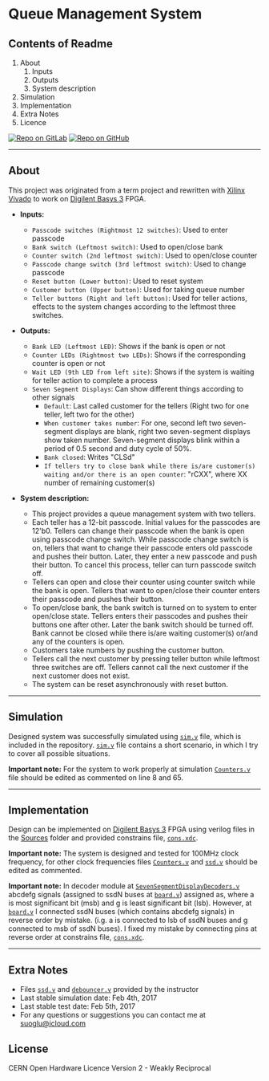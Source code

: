 # Queue Management System

## Contents of Readme

1. About
   1. Inputs
   2. Outputs
   3. System description
2. Simulation
3. Implementation
4. Extra Notes
5. Licence

[![Repo on GitLab](https://img.shields.io/badge/repo-GitLab-6C488A.svg)](https://gitlab.com/suoglu/Queue-Management-System)
[![Repo on GitHub](https://img.shields.io/badge/repo-GitHub-3D76C2.svg)](https://github.com/suoglu/Queue-Management-System)

---

## About

This project was originated from a term project and rewritten with [Xilinx Vivado](http://www.xilinx.com/products/design-tools/vivado.html) to work on [Digilent Basys 3](https://reference.digilentinc.com/reference/programmable-logic/basys-3/reference-manual) FPGA.

* **Inputs:**
  * `Passcode switches (Rightmost 12 switches)`: Used to enter passcode
  * `Bank switch (Leftmost switch)`: Used to open/close bank
  * `Counter switch (2nd leftmost switch)`: Used to open/close counter
  * `Passcode change switch (3rd leftmost switch)`: Used to change passcode
  * `Reset button (Lower button)`: Used to reset system
  * `Customer button (Upper button)`: Used for taking queue number
  * `Teller buttons (Right and left button)`: Used for teller actions, effects to the system changes according to the leftmost three switches.
  
* **Outputs:**
  * `Bank LED (Leftmost LED)`: Shows if the bank is open or not
  * `Counter LEDs (Rightmost two LEDs)`: Shows if the corresponding counter is open or not
  * `Wait LED (9th LED from left site)`: Shows if the system is waiting for teller action to complete a process
  * `Seven Segment Displays`: Can show different things according to other signals
    * `Default`: Last called customer for the tellers (Right two for one teller, left two for the other)
    * `When customer takes number`: For one, second left two seven-segment displays are blank, right two seven-segment displays show taken number. Seven-segment displays blink within a period of 0.5 second and duty cycle of 50%.
    * `Bank closed`: Writes "CLSd"
    * `If tellers try to close bank while there is/are customer(s) waiting and/or there is an open counter`: "rCXX", where XX number of remaining customer(s)
  
* **System description:**
  * This project provides a queue management system with two tellers. 
  * Each teller has a 12-bit passcode. Initial values for the passcodes are 12'b0. Tellers can change their passcode when the bank is open using passcode change switch. While passcode change switch is on, tellers that want to change their passcode enters old passcode and pushes their button. Later, they enter a new passcode and push their button. To cancel this process, teller can turn passcode switch off.
  * Tellers can open and close their counter using counter switch while the bank is open. Tellers that want to open/close their counter enters their passcode and pushes their button.
  * To open/close bank, the bank switch is turned on to system to enter open/close state. Tellers enters their passcodes and pushes their buttons one after other. Later the bank switch should be turned off. Bank cannot be closed while there is/are waiting customer(s) or/and any of the counters is open.
  * Customers take numbers by pushing the customer button.
  * Tellers call the next customer by pressing teller button while leftmost three switches are off. Tellers cannot call the next customer if the next customer does not exist.
  * The system can be reset asynchronously with reset button.

---

## Simulation

Designed system was successfully simulated using [`sim.v`](blob/master/Simulation/sim.v) file, which is included in the repository. [`sim.v`](blob/master/Simulation/sim.v) file contains a short scenario, in which I try to cover all possible situations.

**Important note:** For the system to work properly at simulation [`Counters.v`](blob/master/Sources/Counters.v) file should be edited as commented on line 8 and 65.

---

## Implementation

Design can be implemented on [Digilent Basys 3](https://reference.digilentinc.com/reference/programmable-logic/basys-3/reference-manual) FPGA using verilog files in the [Sources](https://github.com/suoglu/Queue-Management-System/tree/master/Sources) folder and provided constrains file, [`cons.xdc`](blob/master/Constrains/cons.xdc).

**Important note:** The system is designed and tested for 100MHz clock frequency, for other clock frequencies files [`Counters.v`](blob/master/Sources/Counters.v) and [`ssd.v`](blob/master/Sources/ssd.v) should be edited as commented.

**Important note:** In decoder module at [`SevenSegmentDisplayDecoders.v`](blob/master/Sources/SevenSegmentDisplayDecoders.v) abcdefg signals (assigned to ssdN buses at [`board.v`](blob/master/Sources/board.v)) assigned as, where a is most significant bit (msb) and g is least significant bit (lsb). However, at [`board.v`](blob/master/Sources/board.v) I connected ssdN buses (which contains abcdefg signals) in reverse order by mistake. (i.g. a is connected to lsb of ssdN buses and g connected to msb of ssdN buses). I fixed my mistake by connecting pins at reverse order at constrains file, [`cons.xdc`](blob/master/Constrains/cons.xdc).

---

## Extra Notes

* Files [`ssd.v`](blob/master/Sources/ssd.v) and [`debouncer.v`](blob/master/Sources/debouncer.v) provided by the instructor
* Last stable simulation date: Feb 4th, 2017
* Last stable test date: Feb 5th, 2017
* For any questions or suggestions you can contact me at suoglu@icloud.com

## License

CERN Open Hardware Licence Version 2 - Weakly Reciprocal
